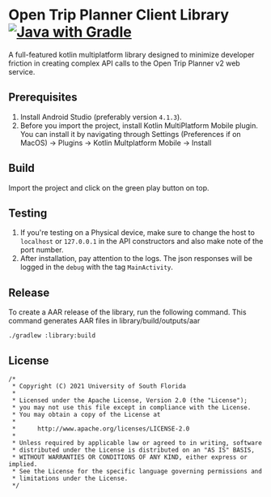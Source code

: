 # Open Trip Planner Client Library [![Java with Gradle](https://github.com/CUTR-at-USF/opentripplanner-client-library/actions/workflows/gradle.yml/badge.svg)](https://github.com/CUTR-at-USF/opentripplanner-client-library/actions/workflows/gradle.yml)

A full-featured kotlin multiplatform library designed to minimize developer friction in creating complex API calls to the Open Trip Planner v2 web service.

## Prerequisites
1) Install Android Studio (preferably version `4.1.3`).
2) Before you import the project, install Kotlin MultiPlatform Mobile plugin. You can install it by navigating through Settings (Preferences if on MacOS) -> Plugins -> Kotlin Multplatform Mobile -> Install

## Build
Import the project and click on the green play button on top.

## Testing
1) If you're testing on a Physical device, make sure to change the host to `localhost` or `127.0.0.1` in the API constructors and also make note of the port number.
2) After installation, pay attention to the logs. The json responses will be logged in the `debug` with the tag `MainActivity`.

## Release
To create a AAR release of the library, run the following command. This command generates AAR files in library/build/outputs/aar
```
./gradlew :library:build
```

## License
```
/*
 * Copyright (C) 2021 University of South Florida
 *
 * Licensed under the Apache License, Version 2.0 (the "License");
 * you may not use this file except in compliance with the License.
 * You may obtain a copy of the License at
 *
 *      http://www.apache.org/licenses/LICENSE-2.0
 *
 * Unless required by applicable law or agreed to in writing, software
 * distributed under the License is distributed on an "AS IS" BASIS,
 * WITHOUT WARRANTIES OR CONDITIONS OF ANY KIND, either express or implied.
 * See the License for the specific language governing permissions and
 * limitations under the License.
 */
```
